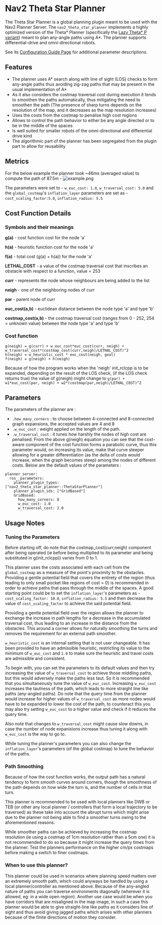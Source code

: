 # Nav2 Theta Star Planner
The Theta Star Planner is a global planning plugin meant to be used with the Nav2 Planner Server. The `nav2_theta_star_planner` implements a highly optimized version of the Theta\* Planner (specifically the [Lazy Theta\* P variant](http://idm-lab.org/bib/abstracts/papers/aaai10b.pdf)) meant to plan any-angle paths using A\*. The planner supports differential-drive and omni-directional robots.

See its [Configuration Guide Page](https://docs.nav2.org/configuration/packages/configuring-thetastar.html) for additional parameter descriptions.

## Features
- The planner uses A\* search along with line of sight (LOS) checks to form any-angle paths thus avoiding zig-zag paths that may be present in the usual implementation of A\*
- As it also considers the costmap traversal cost during execution it tends to smoothen the paths automatically, thus mitigating the need to smoothen the path (The presence of sharp turns depends on the resolution of the map, and it decreases as the map resolution increases)
- Uses the costs from the costmap to penalise high cost regions
- Allows to control the path behavior to either be any angle directed or to be in the middle of the spaces
- Is well suited for smaller robots of the omni-directional and differential drive kind
- The algorithmic part of the planner has been segregated from the plugin part to allow for reusability

## Metrics
For the below example the planner took ~46ms (averaged value) to compute the path of 87.5m -
![example.png](img/00-37.png)

The parameters were set to - `w_euc_cost: 1.0`, `w_traversal_cost: 5.0` and the `global_costmap`'s `inflation_layer` parameters are set as - `cost_scaling_factor:5.0`, `inflation_radius: 5.5`

## Cost Function Details
### Symbols and their meanings
**g(a)** - cost function cost for the node 'a'

**h(a)** - heuristic function cost for the node 'a'

**f(a)** - total cost (g(a) + h(a)) for the node 'a'

**LETHAL_COST** - a value of the costmap traversal cost that inscribes an obstacle with
respect to a function, value = 253

**curr** - represents the node whose neighbours are being added to the list

**neigh** - one of the neighboring nodes of curr

**par** - parent node of curr

**euc_cost(a,b)** - euclidean distance between the node type 'a' and type 'b'

**costmap_cost(a,b)** - the costmap traversal cost (ranges from 0 - 252, 254 = unknown value) between the node type 'a' and type 'b'

### Cost function
```
g(neigh) = g(curr) + w_euc_cost*euc_cost(curr, neigh) + w_traversal_cost*(costmap_cost(curr,neigh)/LETHAL_COST)^2
h(neigh) = w_heuristic_cost * euc_cost(neigh, goal)
f(neigh) = g(neigh) + h(neigh)
```
Because of how the program works when the 'neigh' init_rclcpp is to be expanded, depending
on the result of the LOS check, (if the LOS check returns true) the value of g(neigh) might change to `g(par) +
w1*euc_cost(par, neigh) + w2*(costmap(par,neigh)/LETHAL_COST)^2`

## Parameters
The parameters of the planner are :
- ` .how_many_corners ` : to choose between 4-connected and 8-connected graph expansions, the accepted values are 4 and 8
- ` .w_euc_cost ` : weight applied on the length of the path.
- ` .w_traversal_cost ` : it tunes how harshly the nodes of high cost are penalised. From the above g(neigh) equation you can see that the cost-aware component of the cost function forms a parabolic curve, thus this parameter would, on increasing its value, make that curve steeper allowing for a greater differentiation (as the delta of costs would increase, when the graph becomes steep) among the nodes of different costs.
Below are the default values of the parameters :
```
planner_server:
  ros__parameters:
    planner_plugin_types: ["nav2_theta_star_planner::ThetaStarPlanner"]
    planner_plugin_ids: ["GridBased"]
    GridBased:
      how_many_corners: 8
      w_euc_cost: 1.0
      w_traversal_cost: 2.0
```

## Usage Notes

### Tuning the Parameters
Before starting off, do note that the costmap_cost(curr,neigh) component after being operated (ie before being multiplied to its parameter and being substituted in g(init_rclcpp)) varies from 0 to 1.

This planner uses the costs associated with each cell from the `global_costmap` as a measure of the point's proximity to the obstacles. Providing a gentle potential field that covers the entirety of the region (thus leading to only small pocket like regions of cost = 0) is recommended in order to achieve paths that pass through the middle of the spaces. A good starting point could be to set the `inflation_layer`'s parameters as - `cost_scaling_factor: 10.0`, `inflation_radius: 5.5` and then decrease the value of `cost_scaling_factor` to achieve the said potential field.

Providing a gentle potential field over the region allows the planner to exchange the increase in path lengths for a decrease in the accumulated traversal cost, thus leading to an increase in the distance from the obstacles. This around a corner allows for naturally smoothing the turns and removes the requirement for an external path smoother.

`w_heuristic_cost` is an internal setting that is not user changeable. It has been provided to have an admissible heuristic, restricting its value to the minimum of `w_euc_cost` and `1.0` to make sure the heuristic and travel costs are admissible and consistent.

To begin with, you can set the parameters to its default values and then try increasing the value of `w_traversal_cost` to achieve those middling paths, but this would adversely make the paths less taut. So it is recommended that you simultaneously tune the value of `w_euc_cost`. Increasing `w_euc_cost` increases the tautness of the path, which leads to more straight line like paths (any-angled paths). Do note that the query time from the planner would increase for higher values of `w_traversal_cost` as more nodes would have to be expanded to lower the cost of the path, to counteract this you may also try setting `w_euc_cost` to a higher value and check if it reduces the query time.

Also note that changes to `w_traversal_cost` might cause slow downs, in case the number of node expanisions increase thus tuning it along with `w_euc_cost` is the way to go to.

While tuning the planner's parameters you can also change the `inflation_layer`'s parameters (of the global costmap) to tune the behavior of the paths.

### Path Smoothing
Because of how the cost function works, the output path has a natural tendency to form smooth curves around corners, though the smoothness of the path depends on how wide the turn is, and the number of cells in that turn.

This planner is recommended to be used with local planners like DWB or TEB (or other any local planner / controllers that form a local trajectory to be traversed) as these take into account the abrupt turns which might arise due to the planner not being able to find a smoother turns owing to the aforementioned reasons.

While smoother paths can be achieved by increasing the costmap resolution (ie using a costmap of 1cm resolution rather than a 5cm one) it is not recommended to do so because it might increase the query times from the planner. Test the planners performance on the higher cm/px costmaps before making a switch to finer costmaps.

### When to use this planner?
This planner could be used in scenarios where planning speed matters over an extremely smooth path, which could anyways be handled by using a local planner/controller as mentioned above. Because of the any-angled nature of paths you can traverse environments diagonally (wherever it is allowed, eg: in a wide open region). Another use case would be when you have corridors that are misaligned in the map image, in such a case this planner would be able to give straight-line like paths as it considers line of sight and thus avoid giving jagged paths which arises with other planners because of the finite directions of motion they consider.
